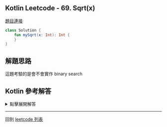 ## Kotlin Leetcode - 69. Sqrt(x)

[題目連接](https://leetcode.com/problems/sqrtx/)

```kotlin
class Solution {
    fun mySqrt(x: Int): Int {
    }
}
```

## 解題思路

這題考驗的是會不會實作 binary search

## Kotlin 參考解答

<details>
  <summary>點擊展開解答</summary>

```kotlin
class Solution {
    fun mySqrt(x: Int): Int {
       if (x < 2) return x
        var left = 0
        var right = x
        while (left < right) {
            val mid = (left + right) / 2
            val x_long = x.toLong()
            val square_long = mid.toLong() * mid
            val square_plus_one_long = (mid + 1).toLong() * (mid + 1)
            when {
                x_long == square_long -> return mid
                x_long > square_long -> {
                    if (square_plus_one_long > x_long) {
                        return mid
                    } else {
                        left = mid
                    }
                }
                else -> right = mid
            }
        }
        return right
    }
}
```

</details>

------

回到 [leetcode 列表](index.md)
